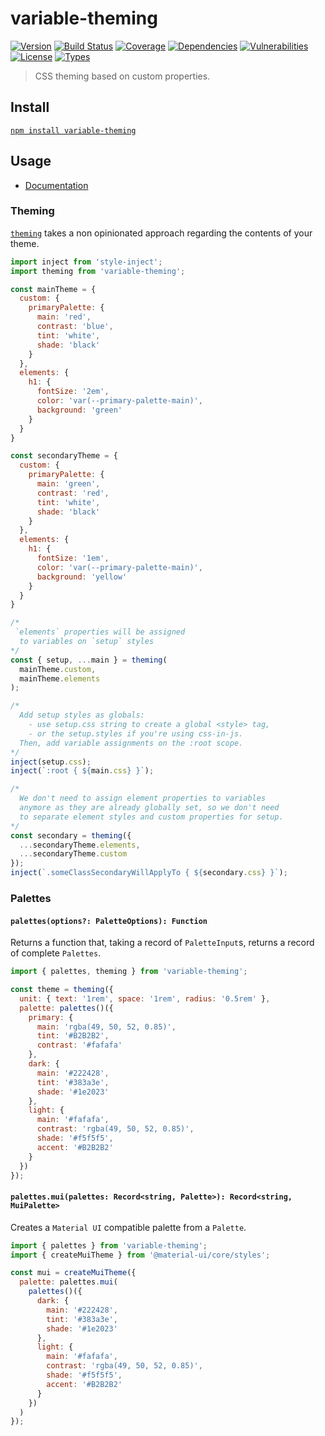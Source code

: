 # variable-theming

[![Version](https://img.shields.io/npm/v/variable-theming.svg)](https://www.npmjs.com/package/variable-theming)
[![Build Status](https://img.shields.io/travis/rafamel/armory/master.svg)](https://travis-ci.org/rafamel/armory)
[![Coverage](https://img.shields.io/coveralls/rafamel/armory/master.svg)](https://coveralls.io/github/rafamel/armory)
[![Dependencies](https://img.shields.io/david/rafamel/armory.svg?path=packages%2Fvariable-theming)](https://david-dm.org/rafamel/armory.svg?path=packages%2Fvariable-theming)
[![Vulnerabilities](https://img.shields.io/snyk/vulnerabilities/npm/variable-theming.svg)](https://snyk.io/test/npm/variable-theming)
[![License](https://img.shields.io/github/license/rafamel/armory.svg)](https://github.com/rafamel/armory/blob/master/LICENSE)
[![Types](https://img.shields.io/npm/types/variable-theming.svg)](https://www.npmjs.com/package/variable-theming)

> CSS theming based on custom properties.

## Install

[`npm install variable-theming`](https://www.npmjs.com/package/variable-theming)

## Usage

* [Documentation](https://rafamel.github.io/armory/variable-theming/globals.html)

### Theming

[`theming`](https://rafamel.github.io/armory/variable-theming/globals.html#theming) takes a non opinionated approach regarding the contents of your theme.

```javascript
import inject from 'style-inject';
import theming from 'variable-theming';

const mainTheme = {
  custom: {
    primaryPalette: {
      main: 'red',
      contrast: 'blue',
      tint: 'white',
      shade: 'black'
    }
  },
  elements: {
    h1: {
      fontSize: '2em',
      color: 'var(--primary-palette-main)',
      background: 'green'
    }
  }
}

const secondaryTheme = {
  custom: {
    primaryPalette: {
      main: 'green',
      contrast: 'red',
      tint: 'white',
      shade: 'black'
    }
  },
  elements: {
    h1: {
      fontSize: '1em',
      color: 'var(--primary-palette-main)',
      background: 'yellow'
    }
  }
}

/*
 `elements` properties will be assigned
  to variables on `setup` styles
*/
const { setup, ...main } = theming(
  mainTheme.custom,
  mainTheme.elements
);

/*
  Add setup styles as globals:
    - use setup.css string to create a global <style> tag,
    - or the setup.styles if you're using css-in-js.
  Then, add variable assignments on the :root scope.
*/
inject(setup.css);
inject(`:root { ${main.css} }`);

/*
  We don't need to assign element properties to variables
  anymore as they are already globally set, so we don't need
  to separate element styles and custom properties for setup.
*/
const secondary = theming({
  ...secondaryTheme.elements,
  ...secondaryTheme.custom
});
inject(`.someClassSecondaryWillApplyTo { ${secondary.css} }`);
```

### Palettes

#### `palettes(options?: PaletteOptions): Function`

Returns a function that, taking a record of `PaletteInput`s, returns a record of complete `Palettes`.

```javascript
import { palettes, theming } from 'variable-theming';

const theme = theming({
  unit: { text: '1rem', space: '1rem', radius: '0.5rem' },
  palette: palettes()({
    primary: {
      main: 'rgba(49, 50, 52, 0.85)',
      tint: '#B2B2B2',
      contrast: '#fafafa'
    },
    dark: {
      main: '#222428',
      tint: '#383a3e',
      shade: '#1e2023'
    },
    light: {
      main: '#fafafa',
      contrast: 'rgba(49, 50, 52, 0.85)',
      shade: '#f5f5f5',
      accent: '#B2B2B2'
    }
  })
});
```

#### `palettes.mui(palettes: Record<string, Palette>): Record<string, MuiPalette>`

Creates a `Material UI` compatible palette from a `Palette`.

```javascript
import { palettes } from 'variable-theming';
import { createMuiTheme } from '@material-ui/core/styles';

const mui = createMuiTheme({
  palette: palettes.mui(
    palettes()({
      dark: {
        main: '#222428',
        tint: '#383a3e',
        shade: '#1e2023'
      },
      light: {
        main: '#fafafa',
        contrast: 'rgba(49, 50, 52, 0.85)',
        shade: '#f5f5f5',
        accent: '#B2B2B2'
      }
    })
  )
});
```
